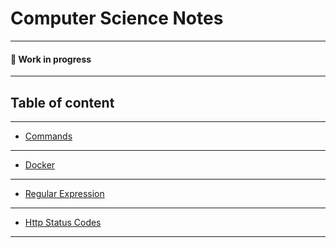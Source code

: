 # Computer Science Notes

---

#### 🚧 Work in progress

---

## Table of content

---

- [Commands](./OS/commands.md)

---

- [Docker](./mixed/docker.md)

---

- [Regular Expression](./mixed/regular-expression.md)

---

- [Http Status Codes](./mixed/http-status-codes.md)

---